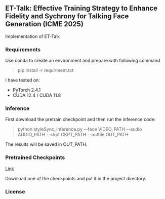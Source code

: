 ##   ET-Talk: Effective Training Strategy to Enhance Fidelity and Sychrony for Talking Face Generation (ICME 2025)

Implementation of ET-Talk


### Requirements

Use conda to create an environment and prepare with following command

> pip install -r requirment.txt

I have tested on:

- PyTorch 2.4.1
- CUDA 12.4 / CUDA 11.8

### Inference

First download the pretrain checkpoint and then run the inference code:

> python styleSync_inference.py --face VIDEO_PATH --audio AUDIO_PATH --ckpt CKPT_PATH --outfile OUT_PATH

The results will be saved in OUT_PATH.

### Pretrained Checkpoints

[Link](https://www.modelscope.cn/models/doubikiller/ET-TALK/files)

Download one of the checkpoints and put it in the project directory.

### License

